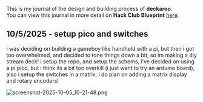 <!--
  ===================    !!READ THIS NOTICE!!   ====================
  DO NOT edit this file manually. Your changes WILL BE OVERWRITTEN!
  This journal is auto generated and updated by Hack Club Blueprint.
  To edit this file, please edit your journal entries on Blueprint.
  ==================================================================
-->

This is my journal of the design and building process of **deckaroo**.  
You can view this journal in more detail on **Hack Club Blueprint** [here](https://blueprint.hackclub.com/projects/185).


## 10/5/2025 - setup pico and switches  

i was deciding on building a gameboy like handheld with a pi, but then i got too overwhelmed, and decided to tone things down a bit, so im making a diy stream deck! i setup the repo, and setup the schems, i've decided on using a pi pico, but i think its a bit too overkill (i just want to try an arduino board), also i setup the switches in a matrix, i do plan on adding a matrix display and rotary encoders!

![screenshot-2025-10-05_10-21-48.png](https://blueprint.hackclub.com/user-attachments/blobs/redirect/eyJfcmFpbHMiOnsiZGF0YSI6NTAxLCJwdXIiOiJibG9iX2lkIn19--27117a456dba20a50a0bf5e5dee25e8312a1fd73/screenshot-2025-10-05_10-21-48.png)
  

